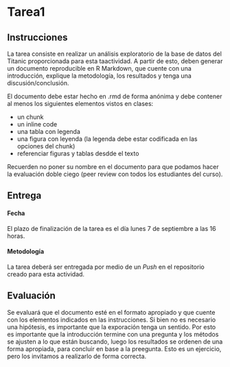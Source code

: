 Tarea1
================

## Instrucciones

La tarea consiste en realizar un análisis exploratorio de la base de
datos del Titanic proporcionada para esta taactividad. A partir de esto,
deben generar un documento reproducible en R Markdown, que cuente con
una introducción, explique la metodología, los resultados y tenga una
discusión/conclusión.

El documento debe estar hecho en .rmd de forma anónima y debe contener
al menos los siguientes elementos vistos en clases:

  - un chunk
  - un inline code
  - una tabla con legenda
  - una figura con leyenda (la legenda debe estar codificada en las
    opciones del chunk)
  - referenciar figuras y tablas desdde el texto

Recuerden no poner su nombre en el documento para que podamos hacer la
evaluación doble ciego (peer review con todos los estudiantes del
curso).

## Entrega

#### Fecha

El plazo de finalización de la tarea es el día lunes 7 de septiembre a
las 16 horas.

#### Metodología

La tarea deberá ser entregada por medio de un *Push* en el repositorio
creado para esta actividad.

## Evaluación

Se evaluará que el documento esté en el formato apropiado y que cuente
con los elementos indicados en las instrucciones. Si bien no es
necesario una hipótesis, es importante que la exporación tenga un
sentido. Por esto es importante que la introducción termine con una
pregunta y los métodos se ajusten a lo que están buscando, luego los
resultados se ordenen de una forma apropiada, para concluir en base a la
preegunta. Esto es un ejercicio, pero los invitamos a realizarlo de
forma correcta.
